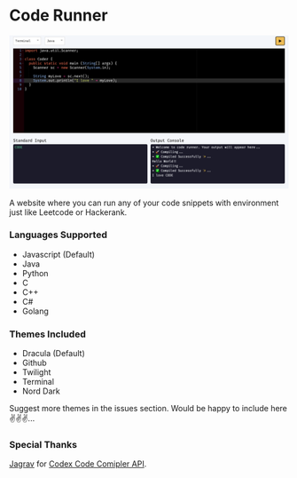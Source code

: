 # Code Runner

<img src="https://github.com/Ankan002/code-runner/blob/main/screenshots/screenshot.png">

A website where you can run any of your code snippets with environment just like Leetcode or Hackerank.

### Languages Supported

- Javascript (Default)
- Java
- Python
- C
- C++
- C#
- Golang

### Themes Included

- Dracula (Default)
- Github
- Twilight
- Terminal
- Nord Dark

Suggest more themes in the issues section. Would be happy to include here ✌️✌️✌️...

### Special Thanks

[Jagrav](https://github.com/Jaagrav) for [Codex Code Comipler API](https://github.com/Jaagrav/CodeX-API).